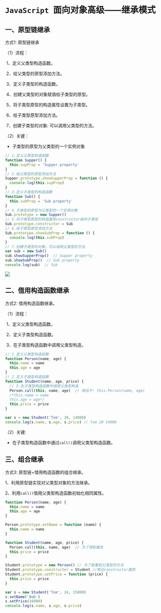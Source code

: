 # `JavaScript `面向对象高级——继承模式

## 一、原型链继承

方式1: 原型链继承

（1）流程：

​		1、定义父类型构造函数。

​		2、给父类型的原型添加方法。

​		3、定义子类型的构造函数。

​		4、创建父类型的对象赋值给子类型的原型。

​		5、将子类型原型的构造属性设置为子类型。

​		6、给子类型原型添加方法。

​		7、创建子类型的对象: 可以调用父类型的方法。

  （2）关键：

- 子类型的原型为父类型的一个实例对象

```javascript
// 1.定义父类型构造函数
function Supper() {
  this.supProp = 'Supper property'
}
// 2.给父类型的原型添加方法
Supper.prototype.showSupperProp = function () {
  console.log(this.supProp)
}
// 3.定义子类型的构造函数
function Sub() {
  this.subProp = 'Sub property'
}
// 4.子类型的原型为父类型的一个实例对象
Sub.prototype = new Supper()
// 5.将子类型原型的构造属性constructor指向子类型
Sub.prototype.constructor = Sub
// 6.给子类型原型添加方法
Sub.prototype.showSubProp = function () {
  console.log(this.subProp)
}
// 7.创建子类型的对象，可以调用父类型的方法
var sub = new Sub()
sub.showSupperProp()  // Supper property
sub.showSubProp()  // Sub property
console.log(sub)  // Sub
```

![](.\media\原型链继承.png)

## 二、借用构造函数继承

方式2: 借用构造函数继承。

（1）流程：

​		1、定义父类型构造函数。

​		2、定义子类型构造函数。

​		3、在子类型构造函数中调用父类型构造。

```javascript
// 1.定义父类型构造函数
function Person(name, age) {
  this.name = name
  this.age = age
}
// 2.定义子类型构造函数
function Student(name, age, price) {
  // 3.在子类型构造函数中调用父类型构造
  Person.call(this, name, age)  // 相当于: this.Person(name, age)
  /*this.name = name
  this.age = age*/
  this.price = price
}

var s = new Student('Tom', 20, 14000)
console.log(s.name, s.age, s.price) // Tom 20 14000
```

（2）关键:

- 在子类型构造函数中通过`call()`调用父类型构造函数。

## 三、组合继承

方式3: 原型链+借用构造函数的组合继承。

1、利用原型链实现对父类型对象的方法继承。

2、利用`call()`借用父类型构造函数初始化相同属性。

```javascript
function Person(name, age) {
  this.name = name
  this.age = age
}

Person.prototype.setName = function (name) {
  this.name = name
}

function Student(name, age, price) {
  Person.call(this, name, age)  // 为了得到属性
  this.price = price
}

Student.prototype = new Person() // 为了能看到父类型的方法
Student.prototype.constructor = Student //修正constructor属性
Student.prototype.setPrice = function (price) {
  this.price = price
}

var s = new Student('Tom', 24, 15000)
s.setName('Bob')
s.setPrice(16000)
console.log(s.name, s.age, s.price)
```

